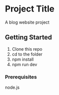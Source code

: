 # Project Title

A blog website project

## Getting Started

1. Clone this repo
2. cd to the folder
3. npm install
4. npm run dev

### Prerequisites

node.js
```




